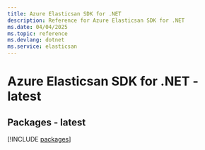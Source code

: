```yaml
---
title: Azure Elasticsan SDK for .NET
description: Reference for Azure Elasticsan SDK for .NET
ms.date: 04/04/2025
ms.topic: reference
ms.devlang: dotnet
ms.service: elasticsan
---
```

# Azure Elasticsan SDK for .NET - latest
## Packages - latest
[!INCLUDE [packages](elasticsan-index.md)]